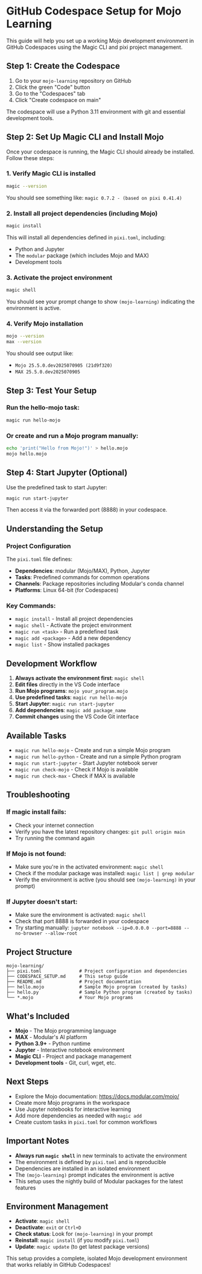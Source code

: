 # GitHub Codespace Setup for Mojo Learning

This guide will help you set up a working Mojo development environment in GitHub Codespaces using the Magic CLI and pixi project management.

## Step 1: Create the Codespace

1. Go to your `mojo-learning` repository on GitHub
2. Click the green "Code" button
3. Go to the "Codespaces" tab
4. Click "Create codespace on main"

The codespace will use a Python 3.11 environment with git and essential development tools.

## Step 2: Set Up Magic CLI and Install Mojo

Once your codespace is running, the Magic CLI should already be installed. Follow these steps:

### 1. Verify Magic CLI is installed
```bash
magic --version
```
You should see something like: `magic 0.7.2 - (based on pixi 0.41.4)`

### 2. Install all project dependencies (including Mojo)
```bash
magic install
```

This will install all dependencies defined in `pixi.toml`, including:
- Python and Jupyter
- The `modular` package (which includes Mojo and MAX)
- Development tools

### 3. Activate the project environment
```bash
magic shell
```

You should see your prompt change to show `(mojo-learning)` indicating the environment is active.

### 4. Verify Mojo installation
```bash
mojo --version
max --version
```

You should see output like:
- `Mojo 25.5.0.dev2025070905 (21d9f320)`
- `MAX 25.5.0.dev2025070905`

## Step 3: Test Your Setup

### Run the hello-mojo task:
```bash
magic run hello-mojo
```

### Or create and run a Mojo program manually:
```bash
echo 'print("Hello from Mojo!")' > hello.mojo
mojo hello.mojo
```

## Step 4: Start Jupyter (Optional)

Use the predefined task to start Jupyter:

```bash
magic run start-jupyter
```

Then access it via the forwarded port (8888) in your codespace.

## Understanding the Setup

### Project Configuration
The `pixi.toml` file defines:
- **Dependencies**: modular (Mojo/MAX), Python, Jupyter
- **Tasks**: Predefined commands for common operations
- **Channels**: Package repositories including Modular's conda channel
- **Platforms**: Linux 64-bit (for Codespaces)

### Key Commands:
- `magic install` - Install all project dependencies
- `magic shell` - Activate the project environment
- `magic run <task>` - Run a predefined task
- `magic add <package>` - Add a new dependency
- `magic list` - Show installed packages

## Development Workflow

1. **Always activate the environment first**: `magic shell`
2. **Edit files** directly in the VS Code interface
3. **Run Mojo programs**: `mojo your_program.mojo`
4. **Use predefined tasks**: `magic run hello-mojo`
5. **Start Jupyter**: `magic run start-jupyter`
6. **Add dependencies**: `magic add package_name`
7. **Commit changes** using the VS Code Git interface

## Available Tasks

- `magic run hello-mojo` - Create and run a simple Mojo program
- `magic run hello-python` - Create and run a simple Python program
- `magic run start-jupyter` - Start Jupyter notebook server
- `magic run check-mojo` - Check if Mojo is available
- `magic run check-max` - Check if MAX is available

## Troubleshooting

### If magic install fails:
- Check your internet connection
- Verify you have the latest repository changes: `git pull origin main`
- Try running the command again

### If Mojo is not found:
- Make sure you're in the activated environment: `magic shell`
- Check if the modular package was installed: `magic list | grep modular`
- Verify the environment is active (you should see `(mojo-learning)` in your prompt)

### If Jupyter doesn't start:
- Make sure the environment is activated: `magic shell`
- Check that port 8888 is forwarded in your codespace
- Try starting manually: `jupyter notebook --ip=0.0.0.0 --port=8888 --no-browser --allow-root`

## Project Structure

```
mojo-learning/
├── pixi.toml              # Project configuration and dependencies
├── CODESPACE_SETUP.md     # This setup guide
├── README.md              # Project documentation
├── hello.mojo             # Sample Mojo program (created by tasks)
├── hello.py               # Sample Python program (created by tasks)
└── *.mojo                 # Your Mojo programs
```

## What's Included

- **Mojo** - The Mojo programming language
- **MAX** - Modular's AI platform
- **Python 3.9+** - Python runtime
- **Jupyter** - Interactive notebook environment
- **Magic CLI** - Project and package management
- **Development tools** - Git, curl, wget, etc.

## Next Steps

- Explore the Mojo documentation: https://docs.modular.com/mojo/
- Create more Mojo programs in the workspace
- Use Jupyter notebooks for interactive learning
- Add more dependencies as needed with `magic add`
- Create custom tasks in `pixi.toml` for common workflows

## Important Notes

- **Always run `magic shell`** in new terminals to activate the environment
- The environment is defined by `pixi.toml` and is reproducible
- Dependencies are installed in an isolated environment
- The `(mojo-learning)` prompt indicates the environment is active
- This setup uses the nightly build of Modular packages for the latest features

## Environment Management

- **Activate**: `magic shell`
- **Deactivate**: `exit` or `Ctrl+D`
- **Check status**: Look for `(mojo-learning)` in your prompt
- **Reinstall**: `magic install` (if you modify `pixi.toml`)
- **Update**: `magic update` (to get latest package versions)

This setup provides a complete, isolated Mojo development environment that works reliably in GitHub Codespaces!